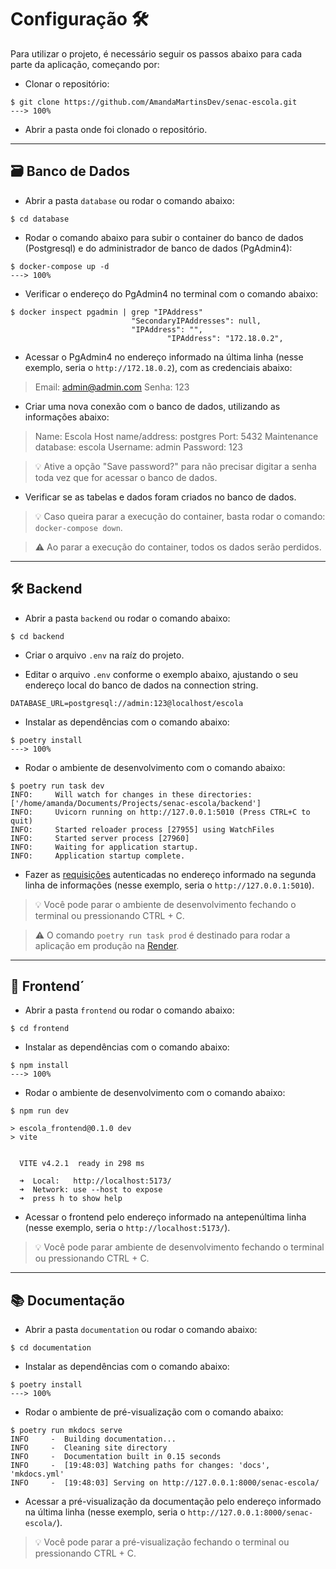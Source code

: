 # Configuração 🛠️

Para utilizar o projeto, é necessário seguir os passos abaixo para cada parte da aplicação, começando por:

- Clonar o repositório:

<!-- termynal -->

```console
$ git clone https://github.com/AmandaMartinsDev/senac-escola.git
---> 100%
```

- Abrir a pasta onde foi clonado o repositório.

---

## 🗃️ Banco de Dados

- Abrir a pasta `database` ou rodar o comando abaixo:

<!-- termynal -->

```console
$ cd database
```

- Rodar o comando abaixo para subir o container do banco de dados (Postgresql) e do administrador de banco de dados (PgAdmin4):

<!-- termynal -->

```console
$ docker-compose up -d
---> 100%
```

- Verificar o endereço do PgAdmin4 no terminal com o comando abaixo:

<!-- termynal -->

```console
$ docker inspect pgadmin | grep "IPAddress"
                           "SecondaryIPAddresses": null,
                           "IPAddress": "",
                                   "IPAddress": "172.18.0.2",
```

- Acessar o PgAdmin4 no endereço informado na última linha (nesse exemplo, seria o `http://172.18.0.2`), com as credenciais abaixo:

> Email: admin@admin.com
> Senha: 123

- Criar uma nova conexão com o banco de dados, utilizando as informações abaixo:

> Name: Escola
> Host name/address: postgres
> Port: 5432
> Maintenance database: escola
> Username: admin
> Password: 123

> 💡 Ative a opção "Save password?" para não precisar digitar a senha toda vez que for acessar o banco de dados.

- Verificar se as tabelas e dados foram criados no banco de dados.

> 💡 Caso queira parar a execução do container, basta rodar o comando: `docker-compose down`.

> ⚠️ Ao parar a execução do container, todos os dados serão perdidos.

---

## 🛠️ Backend

- Abrir a pasta `backend` ou rodar o comando abaixo:

<!-- termynal -->

```console
$ cd backend
```

- Criar o arquivo `.env` na raíz do projeto.

- Editar o arquivo `.env` conforme o exemplo abaixo, ajustando o seu endereço local do banco de dados na connection string.

```env
DATABASE_URL=postgresql://admin:123@localhost/escola
```

- Instalar as dependências com o comando abaixo:

<!-- termynal -->

```console
$ poetry install
---> 100%
```

- Rodar o ambiente de desenvolvimento com o comando abaixo:

<!-- termynal -->

```console
$ poetry run task dev
INFO:     Will watch for changes in these directories: ['/home/amanda/Documents/Projects/senac-escola/backend']
INFO:     Uvicorn running on http://127.0.0.1:5010 (Press CTRL+C to quit)
INFO:     Started reloader process [27955] using WatchFiles
INFO:     Started server process [27960]
INFO:     Waiting for application startup.
INFO:     Application startup complete.
```

- Fazer as [requisições](requisições) autenticadas no endereço informado na segunda linha de informações (nesse exemplo, seria o `http://127.0.0.1:5010`).

> 💡 Você pode parar o ambiente de desenvolvimento fechando o terminal ou pressionando CTRL + C.

> ⚠️ O comando `poetry run task prod` é destinado para rodar a aplicação em produção na [Render](render.com/).

---

## 🎨 Frontend´

- Abrir a pasta `frontend` ou rodar o comando abaixo:

<!-- termynal -->

```console
$ cd frontend
```

- Instalar as dependências com o comando abaixo:

<!-- termynal -->

```console
$ npm install
---> 100%
```

- Rodar o ambiente de desenvolvimento com o comando abaixo:

<!-- termynal -->

```console
$ npm run dev

> escola_frontend@0.1.0 dev
> vite


  VITE v4.2.1  ready in 298 ms

  ➜  Local:   http://localhost:5173/
  ➜  Network: use --host to expose
  ➜  press h to show help
```

- Acessar o frontend pelo endereço informado na antepenúltima linha (nesse exemplo, seria o `http://localhost:5173/`).

> 💡 Você pode parar ambiente de desenvolvimento fechando o terminal ou pressionando CTRL + C.

---

## 📚 Documentação

- Abrir a pasta `documentation` ou rodar o comando abaixo:

<!-- termynal -->

```console
$ cd documentation
```

- Instalar as dependências com o comando abaixo:

<!-- termynal -->

```console
$ poetry install
---> 100%
```

- Rodar o ambiente de pré-visualização com o comando abaixo:

<!-- termynal -->

```console
$ poetry run mkdocs serve
INFO     -  Building documentation...
INFO     -  Cleaning site directory
INFO     -  Documentation built in 0.15 seconds
INFO     -  [19:48:03] Watching paths for changes: 'docs', 'mkdocs.yml'
INFO     -  [19:48:03] Serving on http://127.0.0.1:8000/senac-escola/
```

- Acessar a pré-visualização da documentação pelo endereço informado na última linha (nesse exemplo, seria o `http://127.0.0.1:8000/senac-escola/`).

> 💡 Você pode parar a pré-visualização fechando o terminal ou pressionando CTRL + C.
